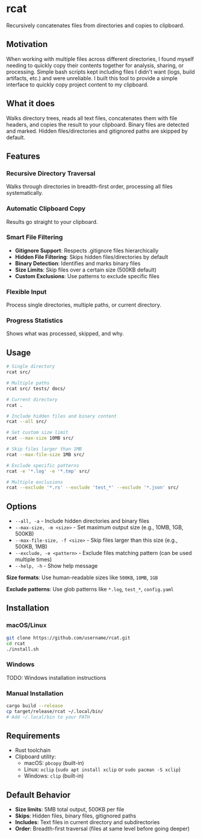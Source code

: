 # rcat

Recursively concatenates files from directories and copies to clipboard.

## Motivation

When working with multiple files across different directories, I found myself needing to quickly copy their contents together for analysis, sharing, or processing. Simple bash scripts kept including files I didn't want (logs, build artifacts, etc.) and were unreliable. I built this tool to provide a simple interface to quickly copy project content to my clipboard.

## What it does

Walks directory trees, reads all text files, concatenates them with file headers, and copies the result to your clipboard. Binary files are detected and marked. Hidden files/directories and gitignored paths are skipped by default.

## Features

### **Recursive Directory Traversal**
Walks through directories in breadth-first order, processing all files systematically.

### **Automatic Clipboard Copy**
Results go straight to your clipboard.

### **Smart File Filtering**
- **Gitignore Support**: Respects .gitignore files hierarchically
- **Hidden File Filtering**: Skips hidden files/directories by default
- **Binary Detection**: Identifies and marks binary files
- **Size Limits**: Skip files over a certain size (500KB default)
- **Custom Exclusions**: Use patterns to exclude specific files

### **Flexible Input**
Process single directories, multiple paths, or current directory.

### **Progress Statistics**
Shows what was processed, skipped, and why.

## Usage

```bash
# Single directory
rcat src/

# Multiple paths  
rcat src/ tests/ docs/

# Current directory
rcat .

# Include hidden files and binary content
rcat --all src/

# Set custom size limit
rcat --max-size 10MB src/

# Skip files larger than 1MB
rcat --max-file-size 1MB src/

# Exclude specific patterns
rcat -e '*.log' -e '*.tmp' src/

# Multiple exclusions
rcat --exclude '*.rs' --exclude 'test_*' --exclude '*.json' src/
```

## Options

- `--all, -a` - Include hidden directories and binary files
- `--max-size, -m <size>` - Set maximum output size (e.g., 10MB, 1GB, 500KB)
- `--max-file-size, -f <size>` - Skip files larger than this size (e.g., 500KB, 1MB)
- `--exclude, -e <pattern>` - Exclude files matching pattern (can be used multiple times)
- `--help, -h` - Show help message

**Size formats**: Use human-readable sizes like `500KB`, `10MB`, `1GB`

**Exclude patterns**: Use glob patterns like `*.log`, `test_*`, `config.yaml`

## Installation

### macOS/Linux

```bash
git clone https://github.com/username/rcat.git
cd rcat
./install.sh
```

### Windows

TODO: Windows installation instructions

### Manual Installation

```bash
cargo build --release
cp target/release/rcat ~/.local/bin/
# Add ~/.local/bin to your PATH
```

## Requirements

- Rust toolchain
- Clipboard utility:
  - macOS: `pbcopy` (built-in)
  - Linux: `xclip` (`sudo apt install xclip` or `sudo pacman -S xclip`)
  - Windows: `clip` (built-in)

## Default Behavior

- **Size limits**: 5MB total output, 500KB per file
- **Skips**: Hidden files, binary files, gitignored paths
- **Includes**: Text files in current directory and subdirectories
- **Order**: Breadth-first traversal (files at same level before going deeper)
